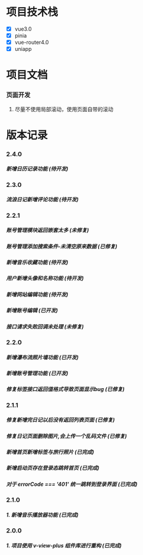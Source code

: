 <!--
 * @Description: 项目文档说明
 * @Author: panrui
 * @Date: 2023-11-02 21:32:25
 * @LastEditTime: 2024-07-26 14:54:19
 * @LastEditors: panr99 1547177202@qq.com
 * 不忘初心,不负梦想
-->

# 项目技术栈

- [x] vue3.0
- [x] pinia
- [x] vue-router4.0
- [x] uniapp

# 项目文档

### 页面开发

1. 尽量不使用局部滚动，使用页面自带的滚动

# 版本记录

### 2.4.0

##### 新增日历记录功能 (待开发)

### 2.3.0

##### 流浪日记新增评论功能 (待开发)

### 2.2.1

##### 账号管理模块返回嵌套太多 (未修复)

##### 账号管理添加搜索条件-未清空原来数据 (已修复)

##### 新增音乐收藏功能 (待开发)

##### 用户新增头像和名称功能 (待开发)

##### 新增网站编辑功能 (待开发)

##### 新增账号编辑 (已开发)

##### 接口请求失败回调未处理 (未修复)

### 2.2.0

##### 新增瀑布流照片墙功能 (已开发)

##### 新增账号管理功能 (已开发)

##### 修复标签接口返回值格式导致页面显示bug (已修复)

### 2.1.1

##### 修复新增完日记以后没有返回列表页面 (已修复)

##### 修复日记页面删除图片,会上传一个乱码文件 (已修复)

##### 新增首页新增标签与旅行照片 (已完成)

##### 新增启动页存在登录态跳转首页 (已完成)

##### 对于 errorCode === '401' 统一跳转到登录界面 (已完成)

### 2.1.0

##### 1. 新增音乐播放器功能 (已完成)

### 2.0.0

##### 1. 项目使用 v-view-plus 组件库进行重构 (已完成)
